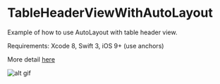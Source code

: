 # TableHeaderViewWithAutoLayout
Example of how to use AutoLayout with table header view.

Requirements: Xcode 8, Swift 3, iOS 9+ (use anchors)

More detail [here](https://medium.com/@aunnnn/table-header-view-with-autolayout-13de4cfc4343)

![alt gif](http://g.recordit.co/6NIcSgwwSF.gif)
